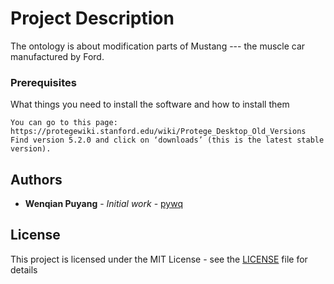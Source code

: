 # Project Description

The ontology is about modification parts of Mustang --- the muscle car manufactured by Ford.

### Prerequisites

What things you need to install the software and how to install them

```
You can go to this page:
https://protegewiki.stanford.edu/wiki/Protege_Desktop_Old_Versions
Find version 5.2.0 and click on ‘downloads’ (this is the latest stable version).

```

## Authors

* **Wenqian Puyang** - *Initial work* - [pywq](https://github.com/pywq)

## License

This project is licensed under the MIT License - see the [LICENSE](LICENSE) file for details
